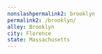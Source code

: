 ```yaml
---
﻿nonslashpermalink2: brooklyn
permalink2: /brooklyn/
alley: Brooklyn
city: Florence
state: Massachusetts
---
```

